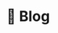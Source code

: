 ---
title: 💬 Blog

aliases: ["/blog/"]

# View.
#   1 = List
#   2 = Compact
#   3 = Card
view: 2

# Optional header image (relative to `static/media/` folder).
header: 
  image: "blog-header.jpg"
  caption: "Imagen adaptada de [**inspirexpressmiami**](https://pixabay.com/es/users/inspirexpressmiami-263260/) en [Pixabay](https://pixabay.com/es/)"
---